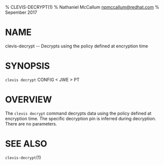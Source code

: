% CLEVIS-DECRYPT(1)
% Nathaniel McCallum <npmccallum@redhat.com>
% Sepember 2017

# NAME

clevis-decrypt -- Decrypts using the policy defined at encryption time

# SYNOPSIS

`clevis decrypt` CONFIG < JWE > PT

# OVERVIEW

The `clevis decrypt` command decrypts data using the policy defined at
encryption time. The specific decryption pin is inferred during decryption.
There are no parameters.

# SEE ALSO

`clevis-decrypt`(1)
